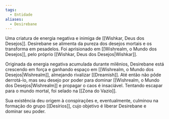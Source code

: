 ```yaml
---
tags:
  - Entidade
aliases:
  - Desirebane
---
```

Uma criatura de energia negativa e inimiga de [[Wishkar, Deus dos Desejos]]. Desirebane se alimenta da pureza dos desejos mortais e os transforma em pesadelos. Foi aprisionado em [[Wishrealm, o Mundo dos Desejos]], pelo próprio [[Wishkar, Deus dos Desejos|Wishkar]].

Originada da energia negativa acumulada durante milênios, Desirebane está crescendo em força e ganhando espaço em [[Wishrealm, o Mundo dos Desejos|Wishrealm]], almejando rivalizar [[Dreamish]]. Até então não pôde derrotá-lo, mas seu desejo por poder para dominar [[Wishrealm, o Mundo dos Desejos|Wishrealm]] e propagar o caos é insaciável. Tentando escapar para o mundo mortal, foi selado na [[Zona do Vazio]].

Sua existência deu origem à conspirações e, eventualmente, culminou na formação do grupo [[Desírios]], cujo objetivo é liberar Desirebane e dominar seu poder.
